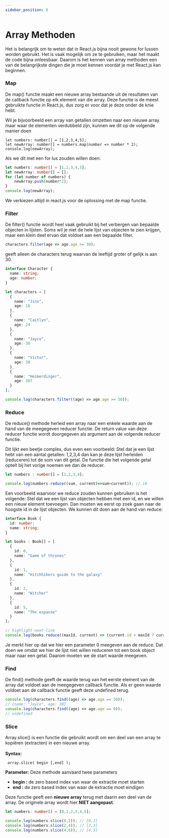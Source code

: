 ```yaml
---
sidebar_position: 6
---
```


# Array Methoden

Het is belangrijk om te weten dat in React.js bijna nooit gewone for lussen worden gebruikt. Het is vaak mogelijk om ze te gebruiken, maar het maakt de code bijna onleesbaar. Daarom is het kennen van array methoden een van de belangrijkste dingen die je moet kennen voordat je met React.js kan beginnen.&#x20;

### Map

De map() functie maakt een nieuwe array bestaande uit de resultaten van de callback functie op elk element van die array. Deze functie is de meest gebruikte functie in React.js, dus zorg er voor dat je deze onder de knie hebt.

Wil je bijvoorbeeld een array van getallen omzetten naar een nieuwe array maar waar de elementen verdubbeld zijn, kunnen we dit op de volgende manier doen

```tsx codesandbox={"template": "typescript", "filename": "index.ts" }
let numbers: number[] = [1,2,3,4,5];
let newArray: number[] = numbers.map(number => number * 2);
console.log(newArray);
```

Als we dit met een for lus zouden willen doen:

```typescript codesandbox={"template": "typescript", "filename": "index.ts" }
let numbers: number[] = [1,2,3,4,5];
let newArray: number[] = [];
for (let number of numbers) {
    newArray.push(number*2);
}
console.log(newArray);
```

We verkiezen altijd in react.js voor de oplossing met de map functie.

### Filter

De filter() functie wordt heel vaak gebruikt bij het verbergen van bepaalde objecten in lijsten. Soms wil je niet de hele lijst van objecten te zien krijgen, maar een klein deel ervan dat voldoet aan een bepaalde filter.

```typescript
characters.filter(age => age.age >= 30);
```

geeft alleen de characters terug waarvan de leeftijd groter of gelijk is aan 30.

```typescript codesandbox={"template": "typescript", "filename": "index.ts" }
interface Character {
  name: string;
  age: number;
}

let characters = [
  {
    name: "Jinx",
    age: 16
  },
  {
    name: "Caitlyn",
    age: 24
  },
  {
    name: "Jayce",
    age: 30
  },
  {
    name: "Victor",
    age: 30
  },
  {
    name: "Heimerdinger",
    age: 307
  }
];

console.log(characters.filter((age) => age.age >= 30));

```

### Reduce

De reduce() methode herleid een array naar een enkele waarde aan de hand van de meegegeven reducer functie. De return value van deze reducer functie wordt doorgegeven als argument aan de volgende reducer functie.

Dit lijkt een beetje complex, dus even een voorbeeld: Stel dat je een lijst hebt van een aantal getallen: 1,2,3,4 dan kan je deze lijst herleiden (reduceren) tot de som van dit getal. De functie die het volgende getal optelt bij het vorige noemen we dan de reducer.

```typescript codesandbox={"template": "typescript", "filename": "index.ts" }
let numbers : number[] = [1,2,3,4];

console.log(numbers.reduce((sum, current)=>sum+current)); // 10
```

Een voorbeeld waarvoor we reduce zouden kunnen gebruiken is het volgende: Stel dat we een lijst van objecten hebben met een id, en we willen een nieuw element toevoegen. Dan moeten we eerst op zoek gaan naar de hoogste id in de lijst objecten. We kunnen dit doen aan de hand van reduce:

```typescript codesandbox={"template": "typescript", "filename": "index.ts" }
interface Book {
  id: number;
  name: string;
}

let books : Book[] = [
  {
    id: 0,
    name: "Game of thrones"
  },
  {
    id: 1,
    name: "Hitchhikers guide to the galaxy"
  },
  {
    id: 2,
    name: "Witcher"
  },
  {
    id: 5,
    name: "The expanse"
  }
];

// highlight-next-line
console.log(books.reduce((maxId, current) => (current.id > maxId ? current.id : maxId), 0)); // 5
```

Je merkt hier op dat we hier een parameter 0 meegeven aan de reduce. Dat doen we omdat we hier de lijst niet willen reduceren tot een book object maar naar een getal. Daarom moeten we de start waarde meegeven.

### Find

De find() methode geeft de waarde terug van het eerste element van de array dat voldoet aan de meegegeven callback functie. Als er geen waarde voldoet aan de callback functie geeft deze undefined terug.

```typescript
console.log(characters.find((age) => age.age == 30));
// {name: "Jayce", age: 30}
console.log(characters.find((age) => age.age == 0));
// undefined
```

### Slice

Array.slice() is een functie die gebruikt wordt om een deel van een array te kopiëren (extracten) in een nieuwe array.\
\
**Syntax:**

```
 array.slice( begin [,end] ); 
```

**Parameter:** Deze methode aanvaard twee parameters

* **begin :** de zero based index van waar de extractie moet starten
* **end :** de zero based index van waar de extractie moet eindigen

Deze functie geeft een **nieuwe array** terug met daarin een deel van de array. De originele array wordt hier **NIET aangepast**.&#x20;

```typescript
let numbers: number[] = [0,1,2,3,4,5];

console.log(numbers.slice(0,2)); // [0,1]
console.log(numbers.slice(2,4)); // [2,3]
console.log(numbers.slice(4,6)); // [4,5]
```



